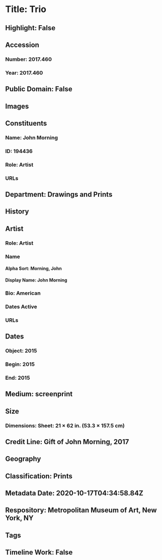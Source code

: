# Title: Trio
## Highlight: False
## Accession
### Number: 2017.460
### Year: 2017.460
## Public Domain: False
## Images
## Constituents
### Name: John Morning
### ID: 194436
### Role: Artist
### URLs
## Department: Drawings and Prints
## History
## Artist
### Role: Artist
### Name
#### Alpha Sort: Morning, John
#### Display Name: John Morning
### Bio: American
### Dates Active
### URLs
## Dates
### Object: 2015
### Begin: 2015
### End: 2015
## Medium: screenprint
## Size
### Dimensions: Sheet: 21 × 62 in. (53.3 × 157.5 cm)
## Credit Line: Gift of John Morning, 2017
## Geography
## Classification: Prints
## Metadata Date: 2020-10-17T04:34:58.84Z
## Respository: Metropolitan Museum of Art, New York, NY
## Tags
## Timeline Work: False